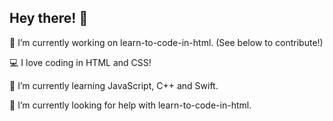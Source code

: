 ## Hey there! 👋
🔭 I’m currently working on learn-to-code-in-html. (See below to contribute!)

💻 I love coding in HTML and CSS!

🌱 I’m currently learning JavaScript, C++ and Swift.

🤔 I’m currently looking for help with learn-to-code-in-html.
<!--
**JereNwa/JereNwa** is a ✨ _special_ ✨ repository because its `README.md` (this file) appears on your GitHub profile.

Here are some ideas to get you started:

- 🔭 I’m currently working on ...
- 🌱 I’m currently learning ...
- 👯 I’m looking to collaborate on ...
- 🤔 I’m looking for help with ...
- 💬 Ask me about ...
- 📫 How to reach me: ...
- 😄 Pronouns: ...
- ⚡ Fun fact: ...
-->
